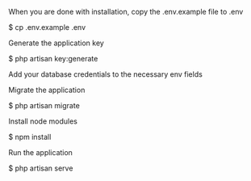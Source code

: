 When you are done with installation, copy the .env.example file to .env

$ cp .env.example .env

Generate the application key

$ php artisan key:generate

Add your database credentials to the necessary env fields

Migrate the application

$ php artisan migrate

Install node modules

$ npm install

Run the application

$ php artisan serve
